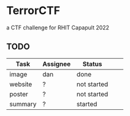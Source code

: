 # TerrorCTF
a CTF challenge for RHIT Capapult 2022

## TODO

| **Task** | **Assignee** | **Status**  |   |   |
|----------|--------------|-------------|---|---|
| image    | dan          | done        |   |   |
| website  | ?            | not started |   |   |
| poster   | ?            | not started |   |   |
| summary  | ?            | started     |   |   |

